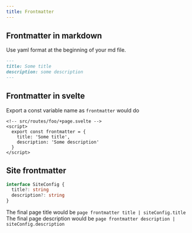 ```yaml
---
title: Frontmatter
---
```


## Frontmatter in markdown

Use yaml format at the beginning of your md file.

```md
---
title: Some title
description: some description
---
```

## Frontmatter in svelte

Export a const variable name as `frontmatter` would do

```svelte
<!-- src/routes/foo/+page.svelte -->
<script>
  export const frontmatter = {
    title: 'Some title',
    description: 'Some description'
  }
</script>
```

## Site frontmatter

```ts
interface SiteConfig {
  title?: string
  description?: string
}
```

The final page title would be `page frontmatter title | siteConfig.title`  
The final page description would be `page frontmatter description | siteConfig.description`
